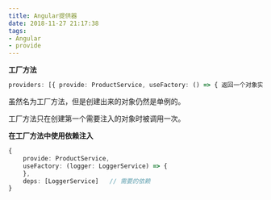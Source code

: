 ```yaml
---
title: Angular提供器
date: 2018-11-27 21:17:38
tags:
- Angular
- provide
---
```


**工厂方法**

```typescript
providers: [{ provide: ProductService, useFactory: () => { 返回一个对象实例 } }]
```

虽然名为工厂方法，但是创建出来的对象仍然是单例的。

工厂方法只在创建第一个需要注入的对象时被调用一次。

**在工厂方法中使用依赖注入**

```typescript
{
    provide: ProductService,
    useFactory: (logger: LoggerService) => {
    },
    deps: [LoggerService]   // 需要的依赖
}
```
